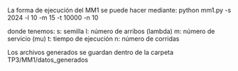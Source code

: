 La forma de ejecución del MM1 se puede hacer mediante:
python mm1.py -s 2024 -l 10 -m 15 -t 10000 -n 10

donde tenemos:
s: semilla
l: número de arribos (lambda)
m: número de servicio (mu)
t: tiempo de ejecución
n: número de corridas

Los archivos generados se guardan dentro de la carpeta TP3/MM1/datos_generados